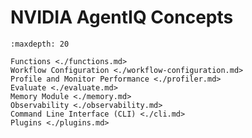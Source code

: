 <!--
SPDX-FileCopyrightText: Copyright (c) 2025, NVIDIA CORPORATION & AFFILIATES. All rights reserved.
SPDX-License-Identifier: Apache-2.0

Licensed under the Apache License, Version 2.0 (the "License");
you may not use this file except in compliance with the License.
You may obtain a copy of the License at

http://www.apache.org/licenses/LICENSE-2.0

Unless required by applicable law or agreed to in writing, software
distributed under the License is distributed on an "AS IS" BASIS,
WITHOUT WARRANTIES OR CONDITIONS OF ANY KIND, either express or implied.
See the License for the specific language governing permissions and
limitations under the License.
-->

# NVIDIA AgentIQ Concepts

```{toctree}
:maxdepth: 20

Functions <./functions.md>
Workflow Configuration <./workflow-configuration.md>
Profile and Monitor Performance <./profiler.md>
Evaluate <./evaluate.md>
Memory Module <./memory.md>
Observability <./observability.md>
Command Line Interface (CLI) <./cli.md>
Plugins <./plugins.md>
```
